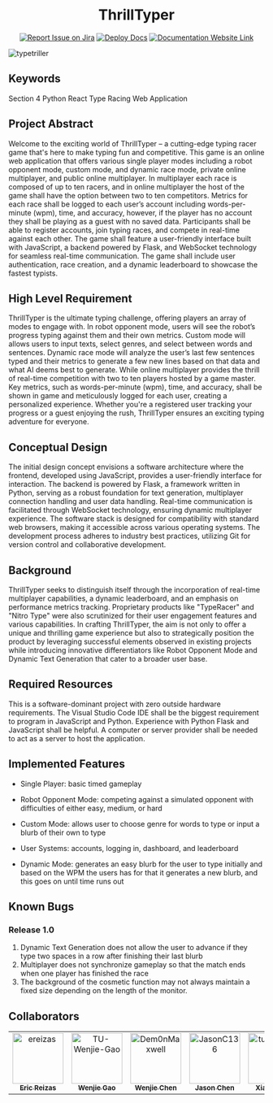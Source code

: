 <div align="center">


# ThrillTyper
[![Report Issue on Jira](https://img.shields.io/badge/Report%20Issues-Jira-0052CC?style=flat&logo=jira-software)](https://temple-cis-projects-in-cs.atlassian.net/jira/software/c/projects/DT/issues)
[![Deploy Docs](https://github.com/ApplebaumIan/tu-cis-4398-docs-template/actions/workflows/deploy.yml/badge.svg)](https://github.com/ApplebaumIan/tu-cis-4398-docs-template/actions/workflows/deploy.yml)
[![Documentation Website Link](https://img.shields.io/badge/-Documentation%20Website-brightgreen)](https://applebaumian.github.io/tu-cis-4398-docs-template/)


</div>

![typetriller](https://github.com/Capstone-Projects-2024-Spring/project-thrilltyper/assets/123014046/68ef13e5-5c5a-4a95-a96d-66faa2640711)



## Keywords

Section 4
Python
React
Type Racing
Web Application

## Project Abstract

Welcome to the exciting world of ThrillTyper – a cutting-edge typing racer game that's here to make typing fun and competitive. This game is an online web application that offers various single player modes including a robot opponent mode, custom mode, and dynamic race mode, private online multiplayer, and public online multiplayer. In multiplayer each race is composed of up to ten racers, and in online multiplayer the host of the game shall have the option between two to ten competitors. Metrics for each race shall be logged to each user’s account including words-per-minute (wpm), time, and accuracy, however, if the player has no account they shall be playing as a guest with no saved data. Participants shall be able to register accounts, join typing races, and compete in real-time against each other. The game shall feature a user-friendly interface built with JavaScript, a backend powered by Flask, and WebSocket technology for seamless real-time communication. The game shall include user authentication, race creation, and a dynamic leaderboard to showcase the fastest typists.

## High Level Requirement

ThrillTyper is the ultimate typing challenge, offering players an array of modes to engage with. In robot opponent mode, users will see the robot’s progress typing against them and their own metrics. Custom mode will allows users to input texts, select genres, and select between words and sentences. Dynamic race mode will analyze the user’s last few sentences typed and their metrics to generate a few new lines based on that data and what AI deems best to generate. While online multiplayer provides the thrill of real-time competition with two to ten players hosted by a game master. Key metrics, such as words-per-minute (wpm), time, and accuracy, shall be shown in game and meticulously logged for each user, creating a personalized experience. Whether you're a registered user tracking your progress or a guest enjoying the rush, ThrillTyper ensures an exciting typing adventure for everyone.

## Conceptual Design

The initial design concept envisions a software architecture where the frontend, developed using JavaScript, provides a user-friendly interface for interaction. The backend is powered by Flask, a framework written in Python, serving as a robust foundation for text generation, multiplayer connection handling and user data handling. Real-time communication is facilitated through WebSocket technology, ensuring dynamic multiplayer experience. The software stack is designed for compatibility with standard web browsers, making it accessible across various operating systems. The development process adheres to industry best practices, utilizing Git for version control and collaborative development.

## Background

ThrillTyper seeks to distinguish itself through the incorporation of real-time multiplayer capabilities, a dynamic leaderboard, and an emphasis on performance metrics tracking. Proprietary products like "TypeRacer" and "Nitro Type" were also scrutinized for their user engagement features and various capabilities. In crafting ThrillTyper, the aim is not only to offer a unique and thrilling game experience but also to strategically position the product by leveraging successful elements observed in existing projects while introducing innovative differentiators like Robot Opponent Mode and Dynamic Text Generation that cater to a broader user base.

## Required Resources

This is a software-dominant project with zero outside hardware requirements. The Visual Studio Code IDE shall be the biggest requirement to program in JavaScript and Python. Experience with Python Flask and JavaScript shall be helpful. A computer or server provider shall be needed to act as a server to host the application.

## Implemented Features

- Single Player: basic timed gameplay

- Robot Opponent Mode: competing against a simulated opponent with difficulties of either easy, medium, or hard

- Custom Mode: allows user to choose genre for words to type or input a blurb of their own to type

- User Systems: accounts, logging in, dashboard, and leaderboard

- Dynamic Mode: generates an easy blurb for the user to type initially and based on the WPM the users has for that it generates a new blurb, and this goes on until time runs out


## Known Bugs

### Release 1.0

1. Dynamic Text Generation does not allow the user to advance if they type two spaces in a row after finishing their last blurb
2. Multiplayer does not synchronize gameplay so that the match ends when one player has finished the race
3. The background of the cosmetic function may not always maintain a fixed size depending on the length of the monitor.

## Collaborators

[//]: # ( readme: collaborators -start )
<table>
<tr>
    <td align="center">
        <a href="https://github.com/ereizas">
            <img src="https://avatars.githubusercontent.com/u/71237683?v=4" width="100;" alt="ereizas"/>
            <br />
            <sub><b>Eric Reizas</b></sub>
        </a>
    </td>
    <td align="center">
        <a href="https://github.com/TU-Wenjie-Gao">
            <img src="https://avatars.githubusercontent.com/u/112009999?s=88&v=4" width="100;" alt="TU-Wenjie-Gao"/>
            <br />
            <sub><b>Wenjie Gao</b></sub>
        </a>
    </td>
    <td align="center">
        <a href="https://github.com/Dem0nMaxwell">
            <img src="https://avatars.githubusercontent.com/u/112010069?s=88&v=4" width="100;" alt="Dem0nMaxwell"/>
            <br />
            <sub><b>Wenjie Chen</b></sub>
        </a>
    </td>
    <td align="center">
        <a href="https://github.com/JasonC136">
            <img src="https://avatars.githubusercontent.com/u/112498586?s=88&v=4" width="100;" alt="JasonC136"/>
            <br />
            <sub><b>Jason Chen</b></sub>
        </a>
    </td>
    <td align="center">
        <a href="https://github.com/tun79877">
            <img src="https://avatars.githubusercontent.com/u/114621735?s=88&v=4" width="100;" alt="tun79877"/>
            <br />
            <sub><b>Xianjun Hu</b></sub>
        </a>
    </td>
    <td align="center">
        <a href="https://github.com/jimmy70111">
            <img src="https://avatars.githubusercontent.com/u/123014046?s=88&v=4" width="100;" alt="jimmy70111"/>
            <br />
            <sub><b>Jimmy Jiang</b></sub>
        </a>
    </td>
    <td align="center">
        <a href="https://github.com/tuk04440">
            <img src="https://avatars.githubusercontent.com/u/123014730?s=88&v=4" width="100;" alt="tuk04440"/>
            <br />
            <sub><b>Allen Abraham</b></sub>
        </a>
    </td>
    <td align="center">
        <a href="https://github.com/icycoldveins">
            <img src="https://avatars.githubusercontent.com/u/81425589?v=4" width="100;" alt="tuk04440"/>
            <br />
            <sub><b>Allen Abraham</b></sub>
        </a>
    </td>
   </tr>
</table>

[//]: # ( readme: collaborators -end )
